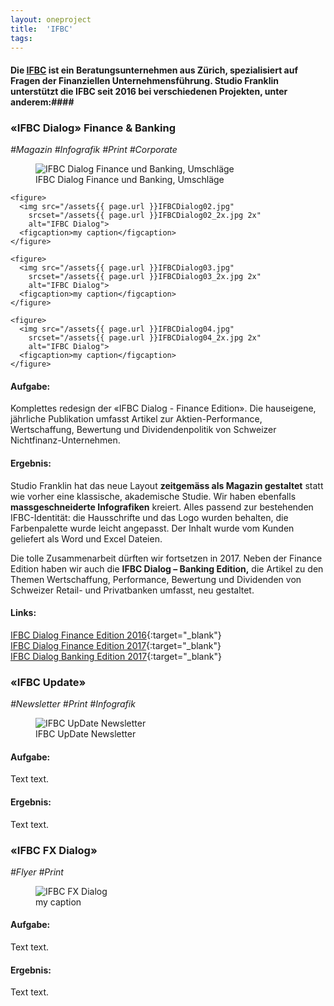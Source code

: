 ```yaml
---
layout: oneproject
title:  'IFBC'
tags:   
---
```


#### Die [IFBC](http://www.ifbc.ch) ist ein Beratungsunternehmen aus Zürich, spezialisiert auf Fragen der Finanziellen Unternehmensführung. Studio Franklin unterstützt die IFBC seit 2016 bei verschiedenen Projekten, unter anderem:####

### &laquo;IFBC Dialog&raquo; Finance & Banking
*#Magazin* *#Infografik* *#Print* *#Corporate*

<aside>
    <figure>
      <img src="/assets{{ page.url }}IFBCDialog00.jpg"
        srcset="/assets{{ page.url }}IFBCDialog00_2x.jpg 2x"
        alt="IFBC Dialog Finance und Banking, Umschläge">
      <figcaption>IFBC Dialog Finance und Banking, Umschläge</figcaption>
    </figure>

    <figure>
      <img src="/assets{{ page.url }}IFBCDialog02.jpg"
        srcset="/assets{{ page.url }}IFBCDialog02_2x.jpg 2x"
        alt="IFBC Dialog">
      <figcaption>my caption</figcaption>
    </figure>

    <figure>
      <img src="/assets{{ page.url }}IFBCDialog03.jpg"
        srcset="/assets{{ page.url }}IFBCDialog03_2x.jpg 2x"
        alt="IFBC Dialog">
      <figcaption>my caption</figcaption>
    </figure>

    <figure>
      <img src="/assets{{ page.url }}IFBCDialog04.jpg"
        srcset="/assets{{ page.url }}IFBCDialog04_2x.jpg 2x"
        alt="IFBC Dialog">
      <figcaption>my caption</figcaption>
    </figure>
</aside>

#### Aufgabe:
Komplettes redesign der «IFBC Dialog - Finance Edition». Die hauseigene, jährliche Publikation umfasst Artikel zur Aktien-Performance, Wertschaffung, Bewertung und Dividendenpolitik von Schweizer Nichtfinanz-Unternehmen.

#### Ergebnis:
Studio Franklin hat das neue Layout **zeitgemäss als Magazin gestaltet** statt wie vorher eine klassische, akademische Studie. Wir haben ebenfalls **massgeschneiderte Infografiken** kreiert. Alles passend zur bestehenden IFBC-Identität: die Hausschrifte und das Logo wurden behalten, die Farbenpalette wurde leicht angepasst. Der Inhalt wurde vom Kunden geliefert als Word und Excel Dateien.

Die tolle Zusammenarbeit dürften wir fortsetzen in 2017. Neben der Finance Edition haben wir auch die **IFBC Dialog – Banking Edition,** die Artikel zu den Themen Wertschaffung, Performance, Bewertung und Dividenden von Schweizer Retail- und Privatbanken umfasst, neu gestaltet.

#### Links:
[IFBC Dialog Finance Edition 2016](http://www.ifbc.ch/tl_files/content/file/publikationen/Dialog/Finance/2016/IFBC_Finance_Dialog_2016.pdf){:target="_blank"} <br>
[IFBC Dialog Finance Edition 2017](http://www.ifbc.ch/tl_files/content/file/publikationen/Dialog/Finance/2017/IFBC_Finance_Dialog_2017.pdf){:target="_blank"}<br>
[IFBC Dialog Banking Edition 2017](http://www.ifbc.ch/tl_files/content/file/publikationen/Dialog/Banking/2017/IFBC_Banking_Dialog_2017.pdf){:target="_blank"}

### «IFBC Update»
*#Newsletter* *#Print* *#Infografik*

<aside>
    <figure>
      <img src="/assets{{ page.url }}IFBCUpDate.jpg"
        srcset="/assets{{ page.url }}IFBCUpDate_2x.jpg 2x"
        alt="IFBC UpDate Newsletter">
      <figcaption>IFBC UpDate Newsletter</figcaption>
    </figure>
</aside>

#### Aufgabe:
Text text.

#### Ergebnis:
Text text.

### &laquo;IFBC FX Dialog&raquo;
*#Flyer* *#Print*

<aside>
    <figure>
      <img src="/assets{{ page.url }}IFBCFX.jpg"
        srcset="/assets{{ page.url }}IFBCFX_2x.jpg 2x"
        alt="IFBC FX Dialog">
      <figcaption>my caption</figcaption>
    </figure>
</aside>

#### Aufgabe:
Text text.

#### Ergebnis:
Text text.
